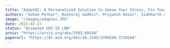 ```yaml
---
title: "AdaptAI: A Personalized Solution to Sense Your Stress, Fix Your Mess, and Boost Productivity"
authors: "Soham Petkar*, Rushiraj Gadhvi*, Priyansh Desai*, Sidhharth et al."
image: "/images/adaptai.JPG"
date: 2025-02-23
status: "Accepted CHI'25 LBW"
arxiv: "https://arxiv.org/abs/2503.09150"
paperurl: "https://dl.acm.org/doi/10.1145/3706599.3720284"
---
```

